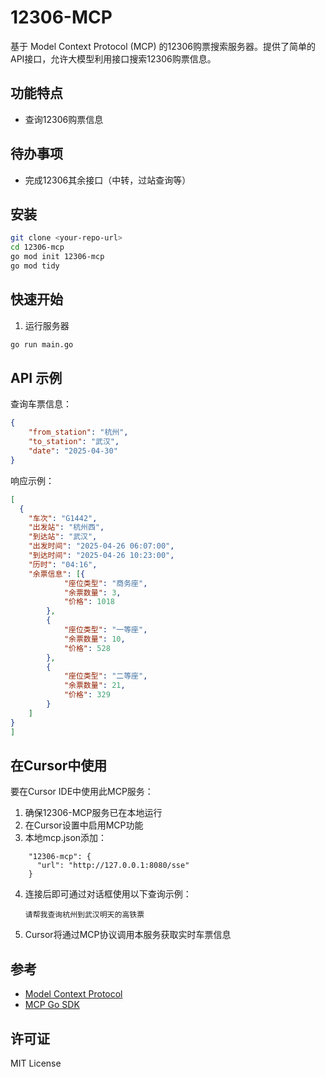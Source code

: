 # 12306-MCP

基于 Model Context Protocol (MCP) 的12306购票搜索服务器。提供了简单的API接口，允许大模型利用接口搜索12306购票信息。

## 功能特点

* 查询12306购票信息

## 待办事项

* 完成12306其余接口（中转，过站查询等）

## 安装

```bash
git clone <your-repo-url>
cd 12306-mcp
go mod init 12306-mcp
go mod tidy
```

## 快速开始


1. 运行服务器

```bash
go run main.go
```


## API 示例

查询车票信息：

```json
{
    "from_station": "杭州",
    "to_station": "武汉",
    "date": "2025-04-30"
}
```

响应示例：

```json
[
  {
	"车次": "G1442",
	"出发站": "杭州西",
	"到达站": "武汉",
	"出发时间": "2025-04-26 06:07:00",
	"到达时间": "2025-04-26 10:23:00",
	"历时": "04:16",
	"余票信息": [{
			"座位类型": "商务座",
			"余票数量": 3,
			"价格": 1018
		},
		{
			"座位类型": "一等座",
			"余票数量": 10,
			"价格": 528
		},
		{
			"座位类型": "二等座",
			"余票数量": 21,
			"价格": 329
		}
	]
}
]
```
## 在Cursor中使用

要在Cursor IDE中使用此MCP服务：

1. 确保12306-MCP服务已在本地运行
2. 在Cursor设置中启用MCP功能
3. 本地mcp.json添加：
```
    "12306-mcp": {
      "url": "http://127.0.0.1:8080/sse"
    }
```

4. 连接后即可通过对话框使用以下查询示例：
   ```
   请帮我查询杭州到武汉明天的高铁票
   ```
5. Cursor将通过MCP协议调用本服务获取实时车票信息





## 参考

* [Model Context Protocol](https://github.com/modelcontextprotocol/modelcontextprotocol)
* [MCP Go SDK](https://github.com/mark3labs/mcp-go)

## 许可证

MIT License 